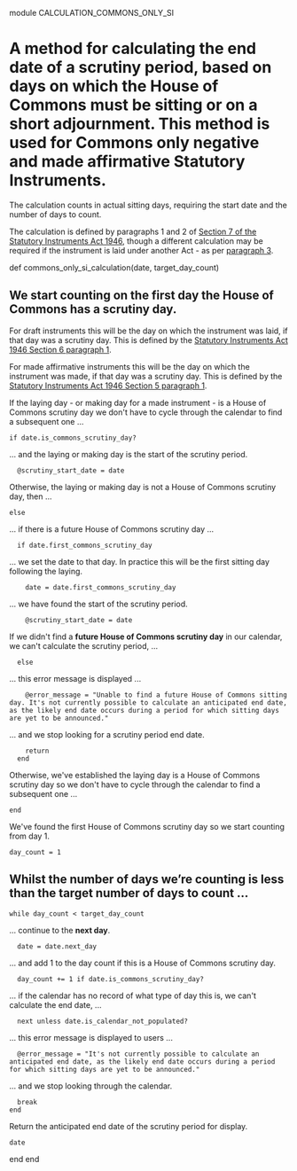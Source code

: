 module CALCULATION_COMMONS_ONLY_SI
# A method for calculating the end date of a scrutiny period, based on days on which the House of Commons must be sitting or on a short adjournment. This method is used for Commons only negative and made affirmative Statutory Instruments.

The calculation counts in actual sitting days, requiring the start date and the number of days to count.

The calculation is defined by paragraphs 1 and 2 of [Section 7 of the Statutory Instruments Act 1946](https://www.legislation.gov.uk/ukpga/Geo6/9-10/36/section/7), though a different calculation may be required if the instrument is laid under another Act - as per [paragraph 3](https://www.legislation.gov.uk/ukpga/Geo6/9-10/36/section/7#section-7-3).

  def commons_only_si_calculation(date, target_day_count)
## We start counting on the **first day the House of Commons has a scrutiny day**.

For draft instruments this will be the day on which the instrument was laid, if that day was a scrutiny day. This is defined by the [Statutory Instruments Act 1946 Section 6 paragraph 1](https://www.legislation.gov.uk/ukpga/Geo6/9-10/36/section/6#section-6-1).

For made affirmative instruments this will be the day on which the instrument was made, if that day was a scrutiny day. This is defined by the [Statutory Instruments Act 1946 Section 5 paragraph 1](https://www.legislation.gov.uk/ukpga/Geo6/9-10/36/section/5#section-5-1).

If the laying day - or making day for a made instrument - is a House of Commons scrutiny day we don't have to cycle through the calendar to find a subsequent one ...

    if date.is_commons_scrutiny_day?
... and the laying or making day is the start of the scrutiny period.

      @scrutiny_start_date = date
Otherwise, the laying or making day is not a House of Commons scrutiny day, then ...

    else
... if there is a future House of Commons scrutiny day ...

      if date.first_commons_scrutiny_day
... we set the date to that day. In practice this will be the first sitting day following the laying.

        date = date.first_commons_scrutiny_day
... we have found the start of the scrutiny period.

        @scrutiny_start_date = date
If we didn't find a **future House of Commons scrutiny day** in our calendar, we can't calculate the scrutiny period, ...

      else
... this error message is displayed ...

        @error_message = "Unable to find a future House of Commons sitting day. It's not currently possible to calculate an anticipated end date, as the likely end date occurs during a period for which sitting days are yet to be announced."
... and we stop looking for a scrutiny period end date.

        return
      end
Otherwise, we've established the laying day is a House of Commons scrutiny day so we don't have to cycle through the calendar to find a subsequent one ...

    end
We've found the first House of Commons scrutiny day so we start counting from day 1.

    day_count = 1
## Whilst the number of days we’re counting is less than the target number of days to count ...

    while day_count < target_day_count
... continue to the **next day**.

      date = date.next_day
... and add 1 to the day count if this is a House of Commons scrutiny day.

      day_count += 1 if date.is_commons_scrutiny_day?
... if the calendar has no record of what type of day this is, we can't calculate the end date, ...

      next unless date.is_calendar_not_populated?
... this error message is displayed to users ...

      @error_message = "It's not currently possible to calculate an anticipated end date, as the likely end date occurs during a period for which sitting days are yet to be announced."
... and we stop looking through the calendar.

      break
    end
Return the anticipated end date of the scrutiny period for display.

    date
  end
end
